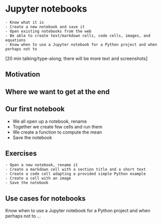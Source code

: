 # Jupyter notebooks

```{objectives}
- Know what it is
- Create a new notebook and save it
- Open existing notebooks from the web
- Be able to create text/markdown cells, code cells, images, and equations
- Know when to use a Jupyter notebook for a Python project and when perhaps not to
```

[20 min talking/type-along; there will be more text and screenshots]

## Motivation

## Where we want to get at the end

## Our first notebook

- We all open up a notebook, rename
- Together we create few cells and run them
- We create a function to compute the mean
- Save the notebook


## Exercises

```{challenge} Exercise 1: create a notebook (15 minutes)
- Open a new notebook, rename it
- Create a markdown cell with a section title and a short text
- Create a code cell adapting a provided simple Python example
- Create a cell with an image
- Save the notebook
```


## Use cases for notebooks

Know when to use a Jupyter notebook for a Python project and when perhaps not to ...
